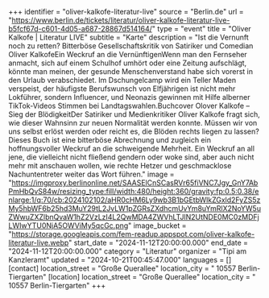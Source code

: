 +++
identifier = "oliver-kalkofe-literatur-live"
source = "Berlin.de"
url = "https://www.berlin.de/tickets/literatur/oliver-kalkofe-literatur-live-b5fcf67d-c601-4d05-a687-28867d514164/"
type = "event"
title = "Oliver Kalkofe | Literatur LIVE"
subtitle = "Karte"
description = "Ist die Vernunft noch zu retten? Bitterböse Gesellschaftskritik von Satiriker und Comedian Oliver KalkofeEin Weckruf an die VernünftigenWenn man den Fernseher anmacht, sich auf einem Schulhof umhört oder eine Zeitung aufschlägt, könnte man meinen, der gesunde Menschenverstand habe sich vorerst in den Urlaub verabschiedet. Im Dschungelcamp wird ein Teller Maden verspeist, der häufigste Berufswunsch von Elfjährigen ist nicht mehr Lokführer, sondern Influencer, und Neonazis gewinnen mit Hilfe alberner TikTok-Videos Stimmen bei Landtagswahlen.Buchcover Olover Kalkofe – Sieg der BlödigkeitDer Satiriker und Medienkritiker Oliver Kalkofe fragt sich, wie dieser Wahnsinn zur neuen Normalität werden konnte. Müssen wir von uns selbst erlöst werden oder reicht es, die Blöden rechts liegen zu lassen?Dieses Buch ist eine bitterböse Abrechnung und zugleich ein hoffnungsvoller Weckruf an die schweigende Mehrheit. Ein Weckruf an all jene, die vielleicht nicht fließend gendern oder woke sind, aber auch nicht mehr mit anschauen wollen, wie rechte Hetzer und geschmacklose Nachuntentreter weiter das Wort führen."
image = "https://imgproxy.berlinonline.net/SAASElCnSCasRVr65fiVNC7Jgy_GnY7AbPmHbQvS84w/resizing_type:fill/width:480/height:360/gravity:fp:0.5:0.38/enlarge:1/q:70/cb:2024102102/aHR0cHM6Ly9wb3B1bGEtbWlkZGxld2FyZS5zMy5hbWF6b25hd3MuY29tL2JvLW1pZGRsZXdhcmUvYm8uYmRlX2NoYW5uZWwuZXZlbnQvaW1hZ2VzLzI4L2QwMDA4ZWVhLTJlN2UtNDE0MC0zMDFjLWIwYTU0NjA5OWViMy5qcGc.png"
image_bucket = "https://storage.googleapis.com/fem-readup.appspot.com/oliver-kalkofe-literatur-live.webp"
start_date = "2024-11-12T20:00:00.000"
end_date = "2024-11-12T20:00:00.000"
category = "Literatur"
organizer = "Tipi am Kanzleramt"
updated = "2024-10-21T00:45:47.000"
languages = []
[contact]
location_street = "Große Querallee"
location_city = " 10557 Berlin-Tiergarten"
[location]
location_street = "Große Querallee"
location_city = " 10557 Berlin-Tiergarten"
+++